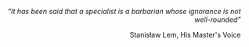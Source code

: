 <i><p align="right">“It has been said that a specialist is a barbarian whose ignorance is not well-rounded”</p></i>
<p align="right">Stanisław Lem, His Master's Voice</p>
<br>
